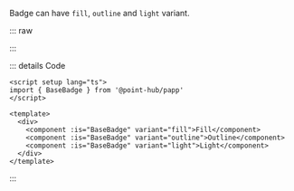 Badge can have `fill`, `outline` and `light` variant.

::: raw

<ClientOnly>
  <BadgeVariant />
</ClientOnly>

:::

::: details Code

```vue
<script setup lang="ts">
import { BaseBadge } from '@point-hub/papp'
</script>

<template>
  <div>
    <component :is="BaseBadge" variant="fill">Fill</component>
    <component :is="BaseBadge" variant="outline">Outline</component>
    <component :is="BaseBadge" variant="light">Light</component>
  </div>
</template>
```

:::
